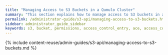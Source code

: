 ```yaml
---
title: "Managing Access to S3 Buckets in a Qumulo Cluster"
summary: "This section explains how to manage access to S3 buckets in a Qumulo cluster."
permalink: /administrator-guide/s3-api/managing-access-to-s3-buckets.html
sidebar: administrator_guide_sidebar
keywords: s3, bucket, permissions, access_control_entry, ace, access_control_list, acl, anonymous, read-only, read_only, access, inherit, inheritable ace, presign, presigned_url, pre-sign, pre-signed_url
---
```


{% include content-reuse/admin-guides/s3-api/managing-access-to-s3-buckets.md %}
